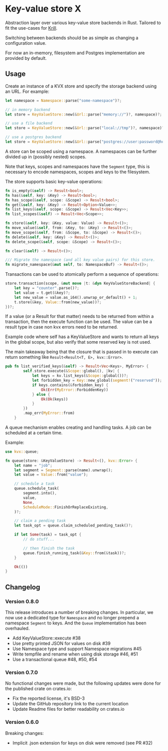 # Key-value store X

Abstraction layer over various key-value store backends in Rust. Tailored to fit the use-cases for [Krill](https://github.com/NLnetLabs/krill).

Switching between backends should be as simple as changing a configuration value.

For now an in-memory, filesystem and Postgres implementation are provided by default.

## Usage

Create an instance of a KVX store and specify the storage backend using an URL. For example:

```rust
let namespace = Namespace::parse("some-namespace")?;

// in memory backend
let store = KeyValueStore::new(&Url::parse("memory://")?, namespace)?;

// use a file backend
let store = KeyValueStore::new(&Url::parse("local://tmp")?, namespace)?;

// use a postgres backend
let store = KeyValueStore::new(&Url::parse("postgres://user:password@host/database-name")?, namespace)?;
```

A store can be scoped using a namespace. A namespaces can be further divided up in (possibly nested) scopes.

Note that keys, scopes and namespaces have the `Segment` type, this is necessary to encode namespaces, scopes and keys to the filesystem.

The store supports basic key-value operations:

```rust
fn is_empty(&self) -> Result<bool>;
fn has(&self, key: &Key) -> Result<bool>;
fn has_scope(&self, scope: &Scope) -> Result<bool>;
fn get(&self, key: &Key) -> Result<Option<Value>>;
fn list_keys(&self, scope: &Scope) -> Result<Vec<Key>>;
fn list_scopes(&self) -> Result<Vec<Scope>>;

fn store(&self, key: &Key, value: Value) -> Result<()>;
fn move_value(&self, from: &Key, to: &Key) -> Result<()>;
fn move_scope(&self, from: &Scope, to: &Scope) -> Result<()>;
fn delete(&self, key: &Key) -> Result<()>;
fn delete_scope(&self, scope: &Scope) -> Result<()>;

fn clear(&self) -> Result<()>;

/// Migrate the namespace (and all key value pairs) for this store.
fn migrate_namespace(&mut self, to: NamespaceBuf) -> Result<()>;
```

Transactions can be used to atomically perform a sequence of operations:

```rust
store.transaction(scope, &mut move |t: &dyn KeyValueStoreBackend| { 
    let key = "counter".parse()?;
    let value = t.get(&key)?;
    let new_value = value.as_i64().unwrap_or_default() + 1;
    t.store(&key, Value::from(new_value))?;
})?;
```

If a value (or a Result for that matter) needs to be returned from within
a transaction, then the execute function can be used. The value can be
a result type in case non kvx errors need to be returned.

Example code where self has a KeyValueStore and wants to return all
keys in the global scope, but also verify that some reserved key is
not used.

The main takeaway being that the closure that is passed in to execute
can return something like `Result<Result<T, E>, kvx::Error>`.

```rust
pub fn list_verified_keys(&self) -> Result<Vec<Keys>, MyError> {
        self.store.execute(&Scope::global(), |kv| {
            let keys = kv.list_keys(&Scope::global())?;
            let forbidden_key = Key::new_global(segment!("reserved"));
            if keys.contains(&forbidden_key) {
                Ok(Err(MyError::ForbiddenKey))
            } else {
                Ok(Ok(keys))
            }
        })
        .map_err(MyError::from)
    }
```

A queue mechanism enables creating and handling tasks. A job can be scheduled at a certain time.

Example:
```rust
use kvx::queue;

fn queue(store: &KeyValueStore) -> Result<(), kvx::Error> {
    let name = "job";
    let segment = Segment::parse(name).unwrap();
    let value = Value::from("value");

    // schedule a task
    queue.schedule_task(
        segment.into(),
        value,
        None,
        ScheduleMode::FinishOrReplaceExisting,
    )?;

    // claim a pending task
    let task_opt = queue.claim_scheduled_pending_task()?;

    if let Some(task) = task_opt {
        // do stuff...

        // then finish the task
        queue.finish_running_task(&Key::from(&task))?;
    }

    Ok(())
}


```



## Changelog

### Version 0.8.0

This release introduces a number of breaking changes. In particular,
we now use a dedicated type for `Namespace` and no longer prepend
a namespace `Segment` to keys. And the `Queue` implementation has
been overhauled.

- Add KeyValueStore::execute #38
- Use pretty printed JSON for values on disk #39
- Use Namespace type and support Namespace migrations #45
- Write tempfile and rename when using disk storage #46, #51
- Use a transactional queue #48, #50, #54

### Version 0.7.0

No functional changes were made, but the following updates were done
for the published crate on crates.io:
- Fix the reported license, it's BSD-3
- Update the GitHub repository link to the current location
- Update Readme files for better readability on crates.io

### Version 0.6.0

Breaking changes:
- Implicit .json extension for keys on disk were removed (see PR #32)